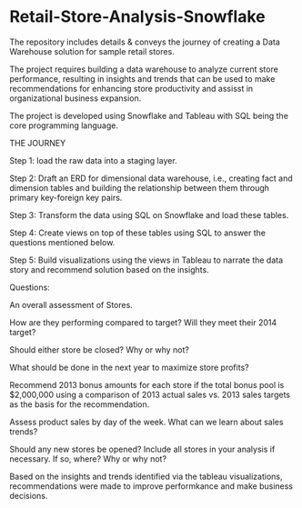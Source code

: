 # Retail-Store-Analysis-Snowflake
The repository includes details & conveys the journey of creating a Data Warehouse solution for sample retail stores.

The project requires building a data warehouse to analyze current store performance, resulting in insights and trends that can be used to make recommendations for enhancing store productivity and assisst in organizational business expansion.

The project is developed using Snowflake and Tableau with SQL being the core programming language.

THE JOURNEY

Step 1: load the raw data into a staging layer.

Step 2: Draft an ERD for dimensional data warehouse, i.e., creating fact and dimension tables and building the relationship between them through primary key-foreign key pairs.

Step 3: Transform the data using SQL on Snowflake and load these tables.

Step 4: Create views on top of these tables using SQL to answer the questions mentioned below.

Step 5: Build visualizations using the views in Tableau to narrate the data story and recommend solution based on the insights.

Questions:

An overall assessment of Stores.

How are they performing compared to target? Will they meet their 2014 target?

Should either store be closed? Why or why not?

What should be done in the next year to maximize store profits?

Recommend 2013 bonus amounts for each store if the total bonus pool is $2,000,000 using a comparison of 2013 actual sales vs. 2013 sales targets as the basis for the recommendation.

Assess product sales by day of the week. What can we learn about sales trends?

Should any new stores be opened? Include all stores in your analysis if necessary. If so, where? Why or why not?

Based on the insights and trends identified via the tableau visualizations, recommendations were made to improve performkance and make business decisions.
